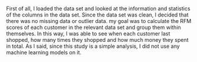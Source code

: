 First of all, I loaded the data set and looked at the information and statistics of the columns in the data set. Since the data set was clean, I decided that there was no missing data or outlier data. my goal was to calculate the RFM scores of each customer in the relevant data set and group them within themselves. In this way, I was able to see when each customer last shopped, how many times they shopped and how much money they spent in total. As I said, since this study is a simple analysis, I did not use any machine learning models on it.
